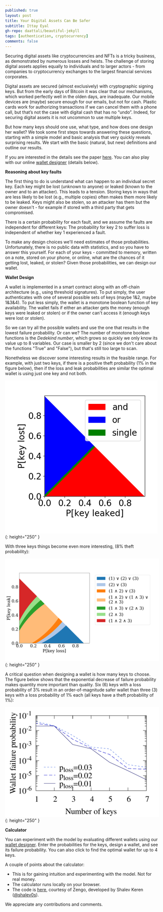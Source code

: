 ```yaml
---
published: true
layout: post
title: Your Digital Assets Can Be Safer
subtitle: Ittay Eyal
gh-repo: daattali/beautiful-jekyll
tags: [authentication, cryptocurrency]
comments: false
---
```


Securing digital assets like cryptocurrencies and NFTs is a tricky business, as demonstrated by numerous losses and heists. The challenge of storing digital assets applies equally to individuals and to larger actors - from companies to cryptocurrency exchanges to the largest financial services corporates. 

Digital assets are secured (almost exclusively) with cryptographic signing keys. But from the early days of Bitcoin it was clear that our mechanisms, which worked perfectly well in the olden days, are inadequate. Our mobile devices are (maybe) secure enough for our emails, but not for cash. Plastic cards work for authorizing transactions if we can cancel them with a phone call, but that’s not the case with digital cash that has no “undo”. Indeed, for securing digital assets it is not uncommon to use multiple keys. 

But how many keys should one use, what type, and how does one design her wallet? We took some first steps towards answering these questions, starting with a simple model and basic analysis that very quickly reveals surprising results. We start with the basic (natural, but new) definitions and outline our results. 

If you are interested in the details see the paper [here](https://webee.technion.ac.il/people/ittay/publications/keyManagement.pdf). You can also play with our online [wallet designer](https://walletdesign.dev/) (details below). 

**Reasoning about key faults** 

The first thing to do is understand what can happen to an individual secret key. Each key might be lost (unknown to anyone) or leaked (known to the owner and to an attacker). This leads to a tension. Storing keys in ways that are less likely to be lost (e.g., multiple copies) often makes them more likely to be leaked. Keys might also be stolen, so an attacker has them but the owner doesn't - for example if stored with a third party that gets compromised. 

There is a certain probability for each fault, and we assume the faults are independent for different keys: The probability for key 2 to suffer loss is independent of whether key 1 experienced a fault. 

To make any design choices we'll need estimates of those probabilities. Unfortunately, there is no public data with statistics, and so you have to answer this yourself. For each of your keys - committed to memory, written on a note, stored on your phone, or online, what are the chances of it getting lost, leaked, or stolen? Given those probabilities, we can design our wallet. 

**Wallet Design** 

A wallet is implemented in a smart contract along with an off-chain architecture (e.g., using threshold signatures). To put simply, the user authenticates with one of several possible sets of keys (maybe 1&2, maybe 1&3&4). To put less simply, the wallet is a monotone boolean function of key availability. The wallet fails if either an attacker gets the money (enough keys were leaked or stolen) or if the owner can't access it (enough keys were lost or stolen). 

So we can try all the possible wallets and use the one that results in the lowest failure probability. Or can we? The number of monotone boolean functions is the *Dedekind number*, which grows so quickly we only know its value up to 8 variables. Our case is smaller by 2 (since we don't care about the functions "True" and "False"), but that's still too large to scan. 

Nonetheless we discover some interesting results in the feasible range. For example, with just two keys, if there is a positive theft probability (1% in the figure below), then if the loss and leak probabilities are similar the optimal wallet is using just one key and not both. 

![](/assets/img/keyManagement-exp21-twoKeys-best.png){: height="250" }

With three keys things become even more interesting, (8% theft probability): 

![](/assets/img/keyManagement-exp06-threeKeyPlotkey3-step0.001-stolen0.080-lostMax1.000-leakedMax1.000.png){: height="250" }

A critical question when designing a wallet is how many keys to choose. 
The figure below shows that the exponential decrease of failure probability makes quantity more important than quality. 
Six (6) keys with a loss probability of 3% result in an order-of-magnitude safer wallet than three (3) keys with a loss probability of 1% each (all keys have a theft probability of 1%): 

![](/assets/img/keyManagement-exp22-manyKeys-lost01-03-stolen01.png){: height="250" }

**Calculator** 

You can experiment with the model by evaluating different wallets using our [wallet designer](https://walletdesign.dev/). 
Enter the probabilities for the keys, design a wallet, and see its failure probability. You can also click to find the optimal wallet for up to 4 keys. 

A couple of points about the calculator: 
* This is for gaining intuition and experimenting with the model. Not for real money. 
* The calculator runs locally on your browser. 
* The code is [here](https://github.com/ZenGo-X/crypto-key-calculator), courtesy of Zengo, developed by Shalev Keren ([@shalev0s](https://twitter.com/shalev0s)). 

We appreciate any contributions and comments. 
